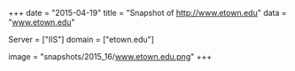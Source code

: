 
+++
date = "2015-04-19"
title = "Snapshot of http://www.etown.edu"
data = "www.etown.edu"

Server = ["IIS"]
domain = ["etown.edu"]

  image = "snapshots/2015_16/www.etown.edu.png"
+++
#
